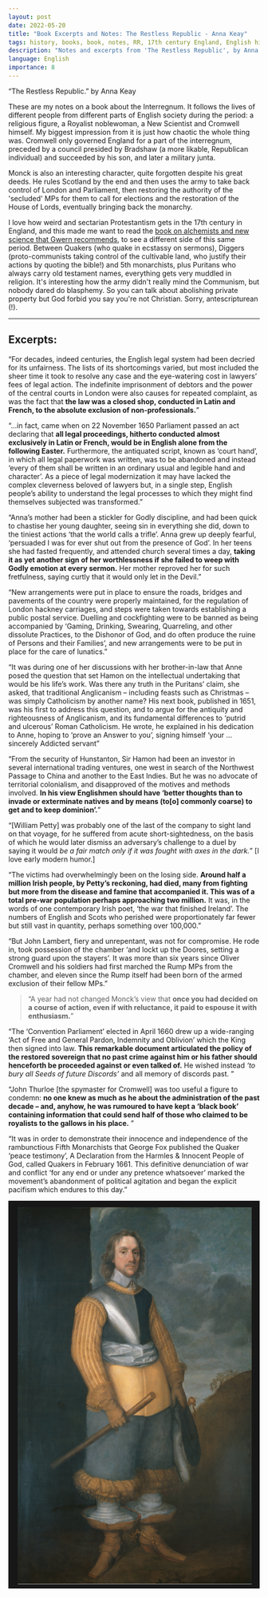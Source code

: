 ```yaml
---
layout: post
date: 2022-05-20
title: "Book Excerpts and Notes: The Restless Republic - Anna Keay"
tags: history, books, book, notes, RR, 17th century England, English history, Cromwell
description: "Notes and excerpts from 'The Restless Republic', by Anna Keay."
language: English
importance: 8
---
```


“The Restless Republic.” by Anna Keay

These are my notes on a book about the Interregnum. It follows the lives of different people from different parts of English society during the period: a religious figure, a Royalist noblewoman, a New Scientist and Cromwell himself. My biggest impression from it is just how chaotic the whole thing was. Cromwell only governed England for a part of the interregnum, preceded by a council presided by Bradshaw (a more likable, Republican individual) and succeeded by his son, and later a military junta.

Monck is also an interesting character, quite forgotten despite his great deeds. He rules Scotland by the end and then uses the army to take back control of London and Parliament, then restoring the authority of the 'secluded' MPs for them to call for elections and the restoration of the House of Lords, eventually bringing back the monarchy.

I love how weird and sectarian Protestantism gets in the 17th century in England, and this made me want to read the [book on alchemists and new science that Gwern recommends](https://www.gwern.net/reviews/Books#the-dark-side-of-the-enlightenment-fleming-2013), to see a different side of this same period. Between Quakers (who quake in ecstassy on sermons), Diggers (proto-communists taking control of the cultivable land, who justify their actions by quoting the bible!) and 5th monarchists, plus Puritans who always carry old testament names, everything gets very muddled in religion. It's interesting how the army didn't really mind the Communism, but nobody dared do blasphemy. So you can talk about abolishing private property but God forbid you say you're not Christian. Sorry, antescripturean (!).

---
## Excerpts:


“For decades, indeed centuries, the English legal system had been decried for its unfairness. The lists of its shortcomings varied, but most included the sheer time it took to resolve any case and the eye-watering cost in lawyers’ fees of legal action. The indefinite imprisonment of debtors and the power of the central courts in London were also causes for repeated complaint, as was the fact that **the law was a closed shop, conducted in Latin and French, to the absolute exclusion of non-professionals.**”

“...in fact, came when on 22 November 1650 Parliament passed an act declaring that **all legal proceedings, hitherto conducted almost exclusively in Latin or French, would be in English alone from the following Easter.** Furthermore, the antiquated script, known as ‘court hand’, in which all legal paperwork was written, was to be abandoned and instead ‘every of them shall be written in an ordinary usual and legible hand and character’. As a piece of legal modernization it may have lacked the complex cleverness beloved of lawyers but, in a single step, English people’s ability to understand the legal processes to which they might find themselves subjected was transformed.”

“Anna’s mother had been a stickler for Godly discipline, and had been quick to chastise her young daughter, seeing sin in everything she did, down to the tiniest actions ‘that the world calls a trifle’. Anna grew up deeply fearful, ‘persuaded I was for ever shut out from the presence of God’. In her teens she had fasted frequently, and attended church several times a day, **taking it as yet another sign of her worthlessness if she failed to weep with Godly emotion at every sermon.** Her mother reproved her for such fretfulness, saying curtly that it would only let in the Devil.”

“New arrangements were put in place to ensure the roads, bridges and pavements of the country were properly maintained, for the regulation of London hackney carriages, and steps were taken towards establishing a public postal service. Duelling and cockfighting were to be banned as being accompanied by ‘Gaming, Drinking, Swearing, Quarreling, and other dissolute Practices, to the Dishonor of God, and do often produce the ruine of Persons and their Families’, and new arrangements were to be put in place for the care of lunatics.”

“It was during one of her discussions with her brother-in-law that Anne posed the question that set Hamon on the intellectual undertaking that would be his life’s work. Was there any truth in the Puritans’ claim, she asked, that traditional Anglicanism – including feasts such as Christmas – was simply Catholicism by another name? His next book, published in 1651, was his first to address this question, and to argue for the antiquity and righteousness of Anglicanism, and its fundamental differences to ‘putrid and ulcerous’ Roman Catholicism. He wrote, he explained in his dedication to Anne, hoping to ‘prove an Answer to you’, signing himself ‘your … sincerely Addicted servant”

“From the security of Hunstanton, Sir Hamon had been an investor in several international trading ventures, one west in search of the Northwest Passage to China and another to the East Indies. But he was no advocate of territorial colonialism, and disapproved of the motives and methods involved. **In his view Englishmen should have ‘better thoughts than to invade or exterminate natives and by means (to[o] commonly coarse) to get and to keep dominion’.**”

“[William Petty] was probably one of the last of the company to sight land on that voyage, for he suffered from acute short-sightedness, on the basis of which he would later dismiss an adversary’s challenge to a duel by saying it would _be a fair match only if it was fought with axes in the dark._” [I love early modern humor.]

“The victims had overwhelmingly been on the losing side. **Around half a million Irish people, by Petty’s reckoning, had died, many from fighting but more from the disease and famine that accompanied it. This was of a total pre-war population perhaps approaching two million.** It was, in the words of one contemporary Irish poet, ‘the war that finished Ireland’. The numbers of English and Scots who perished were proportionately far fewer but still vast in quantity, perhaps something over 100,000.”

“But John Lambert, fiery and unrepentant, was not for compromise. He rode in, took possession of the chamber ‘and lockt up the Doores, setting a strong guard upon the stayers’. It was more than six years since Oliver Cromwell and his soldiers had first marched the Rump MPs from the chamber, and eleven since the Rump itself had been born of the armed exclusion of their fellow MPs.”

> “A year had not changed Monck’s view that **once you had decided on a course of action, even if with reluctance, it paid to espouse it with enthusiasm.**”

“The ‘Convention Parliament’ elected in April 1660 drew up a wide-ranging ‘Act of Free and General Pardon, Indemnity and Oblivion’ which the King then signed into law. **This remarkable document articulated the policy of the restored sovereign that no past crime against him or his father should henceforth be proceeded against or even talked of.** He wished instead _‘to bury all Seeds of future Discords’_ and all memory of discords past. ”

“John Thurloe [the spymaster for Cromwell] was too useful a figure to condemn: **no one knew as much as he about the administration of the past decade – and, anyhow, he was rumoured to have kept a ‘black book’ containing information that could send half of those who claimed to be royalists to the gallows in his place.** ”

“It was in order to demonstrate their innocence and independence of the rambunctious Fifth Monarchists that George Fox published the Quaker ‘peace testimony’, A Declaration from the Harmles & Innocent People of God, called Quakers in February 1661. This definitive denunciation of war and conflict ‘for any end or under any pretence whatsoever’ marked the movement’s abandonment of political agitation and began the explicit pacifism which endures to this day.”

![](image/cromwell.png)